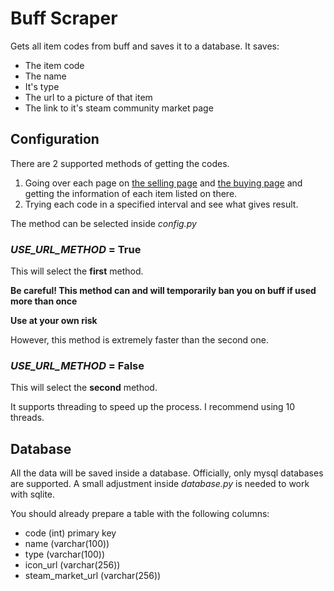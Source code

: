 # Buff Scraper

Gets all item codes from buff and saves it to a database.
It saves:
- The item code
- The name
- It's type
- The url to a picture of that item
- The link to it's steam community market page

## Configuration

There are 2 supported methods of getting the codes.
1. Going over each page on [the selling page](https://buff.163.com/api/market/goods) and [the buying page](https://buff.163.com/api/market/goods/buying) and getting the information of each item listed on there.
2. Trying each code in a specified interval and see what gives result.

The method can be selected inside *config.py*

### *USE_URL_METHOD* = True

This will select the **first** method.

**Be careful! This method can and will temporarily ban you on buff if used more than once**

**Use at your own risk**

However, this method is extremely faster than the second one.

### *USE_URL_METHOD* = False

This will select the **second** method.

It supports threading to speed up the process. I recommend using 10 threads.

## Database

All the data will be saved inside a database.
Officially, only mysql databases are supported. 
A small adjustment inside *database.py* is needed to work with sqlite.

You should already prepare a table with the following columns:
- code (int) primary key
- name (varchar(100))
- type (varchar(100))
- icon_url (varchar(256))
- steam_market_url (varchar(256))